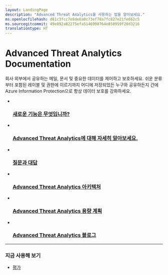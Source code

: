 ```yaml
---
layout: LandingPage
description: "Advanced Threat Analytics를 사용하는 법을 알아보세요."
ms.openlocfilehash: d81c3fcc7e8de6a0c73ef78a7fc827e21fe662c5
ms.sourcegitcommit: 49e892a82275efa5146998764e850959f20d3216
translationtype: HT
---
```

# <a name="advanced-threat-analytics-documentation"></a>Advanced Threat Analytics Documentation

회사 외부에서 공유하는 메일, 문서 및 중요한 데이터를 제어하고 보호하세요. 쉬운 분류부터 포함된 레이블 및 권한에 이르기까지 어디에 저장되었든 누구와 공유하든지 간에 Azure Information Protection으로 항상 데이터 보호를 강화하세요.

<ul class="panelContent cardsFTitle">
    <li>
        <a href="/advanced-threat-analytics/understand-explore/whats-new-version-1.7">
        <div class="cardSize">
            <div class="cardPadding">
                <div class="card">
                    <div class="cardImageOuter">
                        <div class="cardImage">
                            <img src="/media/common/i_whats-new.svg" alt="" />
                        </div>
                    </div>
                    <div class="cardText">
                        <h3>새로운 기능은 무엇입니까?</h3>
                    </div>
                </div>
            </div>
        </div>
        </a>
    </li>
    <li>
        <a href="/advanced-threat-analytics/understand-explore/what-is-ata">
        <div class="cardSize">
            <div class="cardPadding">
                <div class="card">
                    <div class="cardImageOuter">
                        <div class="cardImage">
                            <img src="/media/common/i_learn-about.svg" alt="" />
                        </div>
                    </div>
                    <div class="cardText">
                        <h3>Advanced Threat Analytics에 대해 자세히 알아보세요.</h3>
                    </div>
                </div>
            </div>
        </div>
        </a>
    </li>
    <li>
        <a href="/advanced-threat-analytics/understand-explore/ata-technical-faq"> 
        <div class="cardSize">
            <div class="cardPadding">
                <div class="card">
                    <div class="cardImageOuter">
                        <div class="cardImage">
                            <img src="/media/common/i_support.svg" alt="" />
                        </div>
                    </div>
                    <div class="cardText">
                        <h3>질문과 대답</h3>
                    </div>
                </div>
            </div>
        </div>
        </a>
    </li>
    <li>
        <a href="/advanced-threat-analytics/plan-design/ata-architecture"> 
        <div class="cardSize">
            <div class="cardPadding">
                <div class="card">
                    <div class="cardImageOuter">
                        <div class="cardImage">
                            <img src="/media/common/i_architecture.svg" alt="" />
                        </div>
                    </div>
                    <div class="cardText">
                        <h3>Advanced Threat Analytics 아키텍처</h3>
                    </div>
                </div>
            </div>
        </div>
        </a>
    </li>
    <li>
        <a href="/advanced-threat-analytics/plan-design/ata-capacity-planning"> 
        <div class="cardSize">
            <div class="cardPadding">
                <div class="card">
                    <div class="cardImageOuter">
                        <div class="cardImage">
                            <img src="/media/common/i_tasks.svg" alt="" />
                        </div>
                    </div>
                    <div class="cardText">
                        <h3>Advanced Threat Analytics 용량 계획</h3>
                    </div>
                </div>
            </div>
        </div>
        </a>
    </li>
    <li>
        <a href="https://blogs.technet.microsoft.com/enterprisemobility/author/microsoft-advanced-threat-analytics-team/"> 
        <div class="cardSize">
            <div class="cardPadding">
                <div class="card">
                    <div class="cardImageOuter">
                        <div class="cardImage">
                            <img src="/media/common/i_blog.svg" alt="" />
                        </div>
                    </div>
                    <div class="cardText">
                        <h3>Advanced Threat Analytics 블로그</h3>
                    </div>
                </div>
            </div>
        </div>
        </a>
    </li>
</ul>

---

<h3>지금 사용해 보기</h3>
<ul class="panelContent cardsW">
    <li>
        <div class="cardSize">
            <div class="cardPadding">
                <div class="card">
                    <div class="cardText">
                        <p><a href="https://go.microsoft.com/fwlink/?linkid=836487">평가</a></p>
                    </div>
                </div>
            </div>
        </div>
    </li>  
</ul>
